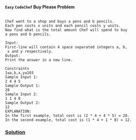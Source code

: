 
#### `Easy` `CodeChef` Buy Please Problem 
``` 

Chef went to a shop and buys a pens and b pencils. 
Each pen costs x units and each pencil costs y units. 
Now find what is the total amount Chef will spend to buy 
a pens and b pencils.

Input:
First-line will contain 4 space separated integers a, b,
 x and y respectively.
Output:
Print the answer in a new line.

Constraints
1≤a,b,x,y≤103
Sample Input 1:
2 4 4 5
Sample Output 1:
28
Sample Input 2:
1 1 4 8
Sample Output 2:
12
EXPLANATION:
In the first example, total cost is (2 * 4 + 4 * 5) = 28.
In the second example, total cost is (1 * 4 + 1 * 8) = 12.
```
 
### [Solution](https://github.com/sahuadarsh0/Kotlin-And-DataStructures/blob/master/src/main/kotlin/datastructures/easy/BuyPlease.kt)